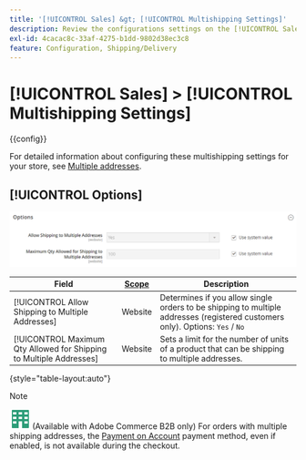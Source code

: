 ```yaml
---
title: '[!UICONTROL Sales] &gt; [!UICONTROL Multishipping Settings]'
description: Review the configurations settings on the [!UICONTROL Sales] &gt; [!UICONTROL Multishipping Settings] page of the Commerce Admin.
exl-id: 4cacac8c-33af-4275-b1dd-9802d38ec3c8
feature: Configuration, Shipping/Delivery
---
```

# [!UICONTROL Sales] > [!UICONTROL Multishipping Settings]

{{config}}

For detailed information about configuring these multishipping settings for your store, see [Multiple addresses](../../stores-purchase/shipping-settings.md#multiple-addresses).

## [!UICONTROL Options]

![Options](./assets/multishipping-settings-options.png)<!-- zoom -->

<!-- [Options](https://docs.magento.com/user-guide/shipping/shipping-multiaddress.html) -->

|Field|[Scope](../../getting-started/websites-stores-views.md#scope-settings)|Description|
|--- |--- |--- |
|[!UICONTROL Allow Shipping to Multiple Addresses] |Website| Determines if you allow single orders to be shipping to multiple addresses (registered customers only). Options: `Yes` / `No`|
|[!UICONTROL Maximum Qty Allowed for Shipping to Multiple Addresses]|Website|Sets a limit for the number of units  of a product that can be shipping to multiple addresses.|

{style="table-layout:auto"}

>[!NOTE]
>
>![Adobe Commerce B2B](../../assets/b2b.svg) (Available with Adobe Commerce B2B only) For orders with multiple shipping addresses, the [Payment on Account](../../b2b/enable-basic-features.md#configure-payment-on-account) payment method, even if enabled, is not available during the checkout.
